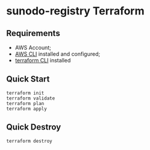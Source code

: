 # sunodo-registry Terraform

## Requirements

- AWS Account;
- [AWS CLI](https://docs.aws.amazon.com/cli/latest/userguide/getting-started-install.html) installed and configured;
- [terraform CLI](https://learn.hashicorp.com/tutorials/terraform/install-cli) installed

## Quick Start

```shell
terraform init
terraform validate
terraform plan
terraform apply
```

## Quick Destroy

```bash
terraform destroy
```
